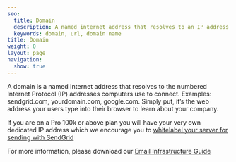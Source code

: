```yaml
---
seo:
  title: Domain
  description: A named internet address that resolves to an IP address
  keywords: domain, url, domain name
title: Domain
weight: 0
layout: page
navigation:
  show: true
---
```


A domain is a named Internet address that resolves to the numbered Internet Protocol (IP) addresses computers use to connect. Examples: sendgrid.com, yourdomain.com, google.com. Simply put, it’s the web address your users type into their browser to learn about your company.

If you are on a Pro 100k or above plan you will have your very own dedicated IP address which we encourage you to [whitelabel your server for sending with SendGrid]({{root_url}}/User_Guide/Setting_Up_Your_Server/Whitelabeling/index.html)

For more information, please download our [Email Infrastructure Guide](http://resources.sendgrid.com/email-infrastructure-guide/?mc=SendGrid%20Documentation)

